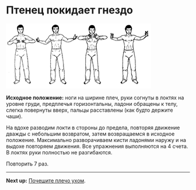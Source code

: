 # Птенец покидает гнездо

![](./img/nestling-leaves.png)

**Исходное положение:** ноги на ширине плеч, руки согнуты в локтях на уровне
груди, предплечья горизонтальны, ладони обращены к телу, слегка повернуты вверх,
пальцы расставлены (как будто держите чаши).

На вдохе разводим локти в стороны до предела, повторяя движение дважды с
небольшим возвратом, затем возвращаемся в исходное положение. Максимально
разворачиваем кисти ладонями наружу и на выдохе повторяем движения. Все
упражнения выполняются на 4 счета. В локтях руки полностью не разгибаются.

Повторить 7 раз.

***

**Next up:** [Почешите плечо ухом](03-ear-itch).
